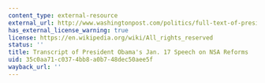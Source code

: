 ```yaml
---
content_type: external-resource
external_url: http://www.washingtonpost.com/politics/full-text-of-president-obamas-jan-17-speech-on-nsa-reforms/2014/01/17/fa33590a-7f8c-11e3-9556-4a4bf7bcbd84_story.html
has_external_license_warning: true
license: https://en.wikipedia.org/wiki/All_rights_reserved
status: ''
title: Transcript of President Obama's Jan. 17 Speech on NSA Reforms
uid: 35c0aa71-c037-4bb8-a0b7-48dec50aee5f
wayback_url: ''
---
```

